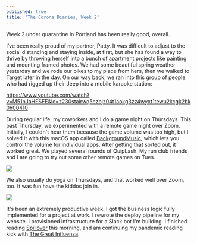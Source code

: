 ```yaml
---
published: true
title: 'The Corona Diaries, Week 2'
---
```

Week 2 under quarantine in Portland has been really good, overall. 

I’ve been really proud of my partner, Patty. It was difficult to adjust to the social distancing and staying inside, at first, but she has found a way to thrive by throwing herself into a bunch of apartment projects like painting and mounting framed photos. We had some beautiful spring weather yesterday and we rode our bikes to my place from hers, then we walked to Target later in the day. On our way back, we ran into this group of people who had rigged up their Jeep into a mobile karaoke station:

https://www.youtube.com/watch?v=M51nJaHESFE&lc=z230stairwq5ezbjz04t1aokg3zz4wyxt1tewu2kcgk2bk0h00410

During regular life, my coworkers and I do a game night on Thursdays. This past Thursday, we experimented with a remote game night over Zoom. Initially, I couldn't hear them because the game volume was too high, but I solved it with this macOS app called [BackgroundMusic](https://github.com/kyleneideck/BackgroundMusic), which lets you control the volume for individual apps. After getting that sorted out, it worked great. We played several rounds of QuipLash. My run club friends and I are going to try out some other remote games on Tues.

![]({{site.cdn_path}}/2020/03/22/quiplash.png)

We also usually do yoga on Thursdays, and that worked well over Zoom, too. It was fun have the kiddos join in.

![]({{site.cdn_path}}/2020/03/22/yogaZoom.png)

It's been an extremely productive week. I got the business logic fully implemented for a project at work. I rewrote the deploy pipeline for my website. I provisioned infrastructure for a Slack bot I'm building. I finished reading [Spillover](https://www.amazon.com/Spillover-Animal-Infections-Human-Pandemic-ebook/dp/B00856PC4K/ref=sr_1_2?crid=WGOSA0RCPSAK&dchild=1&keywords=spillover+david+quammen&qid=1584899307&sprefix=spillover%2Caps%2C198&sr=8-2) this morning, and am continuing my pandemic reading kick with [The Great Influenza](https://www.amazon.com/Great-Influenza-Deadliest-Pandemic-History-ebook/dp/B000OCXFWE/ref=sr_1_1?crid=OOL72C4UGBGO&dchild=1&keywords=1918+flu+pandemic&qid=1584899317&sprefix=1918%2Caps%2C224&sr=8-1).
